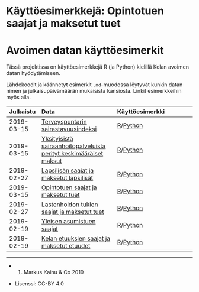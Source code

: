 Käyttöesimerkkejä: Opintotuen saajat ja maksetut tuet
=====================================================

Avoimen datan käyttöesimerkit
=============================

Tässä projektissa on käyttöesimerkkejä R (ja Python) kielillä Kelan
avoimen datan hyödytämiseen.

Lähdekoodit ja käännetyt esimerkit `.md`-muodossa löytyvät kunkin datan
nimen ja julkaisupäivämäärän mukaisista kansiosta. Linkit esimerkkeihin
myös alla.

<table>
<colgroup>
<col style="width: 2%" />
<col style="width: 43%" />
<col style="width: 53%" />
</colgroup>
<thead>
<tr class="header">
<th style="text-align: left;">Julkaistu</th>
<th style="text-align: left;">Data</th>
<th style="text-align: left;">Käyttöesimerkki</th>
</tr>
</thead>
<tbody>
<tr class="odd">
<td style="text-align: left;">2019-03-15</td>
<td style="text-align: left;"><a href='https://beta.avoindata.fi/data/fi/dataset/terveyspuntarin-sairastavuusindeksi'>Terveyspuntarin sairastavuusindeksi</a></td>
<td style="text-align: left;"><a href='2019-03-15-terveyspuntarin-sairastavuusindeksi/esimerkki_R.md'>R</a>/<a href='2019-03-15-terveyspuntarin-sairastavuusindeksi/esimerkki_python.ipynb'>Python</a></td>
</tr>
<tr class="even">
<td style="text-align: left;">2019-03-15</td>
<td style="text-align: left;"><a href='https://beta.avoindata.fi/data/fi/dataset/yksityisista-sairaanhoitopalveluista-perityt-keskimaaraiset-maksut'>Yksityisistä sairaanhoitopalveluista perityt keskimääräiset maksut</a></td>
<td style="text-align: left;"><a href='2019-03-15-yksityisista-sairaanhoitopalveluista-perityt-keskimaaraiset-maksut/esimerkki_R.md'>R</a>/<a href='2019-03-15-yksityisista-sairaanhoitopalveluista-perityt-keskimaaraiset-maksut/esimerkki_python.ipynb'>Python</a></td>
</tr>
<tr class="odd">
<td style="text-align: left;">2019-02-27</td>
<td style="text-align: left;"><a href='https://beta.avoindata.fi/data/fi/dataset/lapsilisan-saajat-ja-maksetut-lapsilisat'>Lapsilisän saajat ja maksetut lapsilisät</a></td>
<td style="text-align: left;"><a href='2019-02-27-lapsilisan-saajat-ja-maksetut-lapsilisat/esimerkki_R.md'>R</a>/<a href='2019-02-27-lapsilisan-saajat-ja-maksetut-lapsilisat/esimerkki_python.ipynb'>Python</a></td>
</tr>
<tr class="even">
<td style="text-align: left;">2019-03-15</td>
<td style="text-align: left;"><a href='https://beta.avoindata.fi/data/fi/dataset/opintotuen-saajat-ja-maksetut-tuet'>Opintotuen saajat ja maksetut tuet</a></td>
<td style="text-align: left;"><a href='2019-03-15-opintotuen-saajat-ja-maksetut-tuet/esimerkki_R.md'>R</a>/<a href='2019-03-15-opintotuen-saajat-ja-maksetut-tuet/esimerkki_python.ipynb'>Python</a></td>
</tr>
<tr class="odd">
<td style="text-align: left;">2019-02-27</td>
<td style="text-align: left;"><a href='https://beta.avoindata.fi/data/fi/dataset/lastenhoidon-tukien-saajat-ja-maksetut-tuet'>Lastenhoidon tukien saajat ja maksetut tuet</a></td>
<td style="text-align: left;"><a href='2019-02-27-lastenhoidon-tukien-saajat-ja-maksetut-tuet/esimerkki_R.md'>R</a>/<a href='2019-02-27-lastenhoidon-tukien-saajat-ja-maksetut-tuet/esimerkki_python.ipynb'>Python</a></td>
</tr>
<tr class="even">
<td style="text-align: left;">2019-02-19</td>
<td style="text-align: left;"><a href='https://beta.avoindata.fi/data/fi/dataset/kelan-yleisen-asumistuen-saajat'>Yleisen asumistuen saajat</a></td>
<td style="text-align: left;"><a href='2019-02-19-kelan-yleisen-asumistuen-saajat/esimerkki_R.md'>R</a>/<a href='2019-02-19-kelan-yleisen-asumistuen-saajat/esimerkki_python.ipynb'>Python</a></td>
</tr>
<tr class="odd">
<td style="text-align: left;">2019-02-19</td>
<td style="text-align: left;"><a href='https://beta.avoindata.fi/data/fi/dataset/kelan-etuudet-ja-saajat'>Kelan etuuksien saajat ja maksetut etuudet</a></td>
<td style="text-align: left;"><a href='2019-02-19-kelan-etuudet-ja-saajat/esimerkki_R.md'>R</a>/<a href='2019-02-19-kelan-etuudet-ja-saajat/esimerkki_python.ipynb'>Python</a></td>
</tr>
</tbody>
</table>

------------------------------------------------------------------------

-   1.  Markus Kainu & Co 2019

-   Lisenssi: CC-BY 4.0
